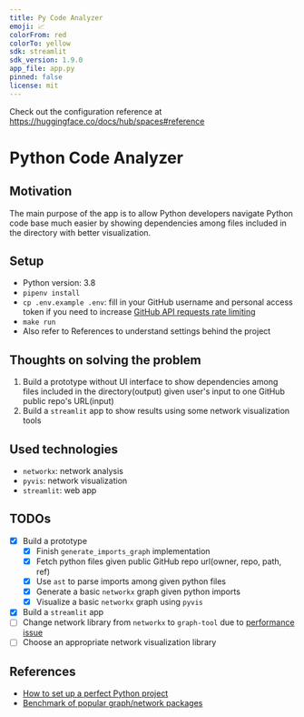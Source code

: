 ```yaml
---
title: Py Code Analyzer
emoji: 📈
colorFrom: red
colorTo: yellow
sdk: streamlit
sdk_version: 1.9.0
app_file: app.py
pinned: false
license: mit
---
```


Check out the configuration reference at https://huggingface.co/docs/hub/spaces#reference

# Python Code Analyzer

## Motivation

The main purpose of the app is to allow Python developers navigate Python code base much easier by showing dependencies
among files included in the directory with better visualization.

## Setup

- Python version: 3.8
- `pipenv install`
- `cp .env.example .env`: fill in your GitHub username and personal access token if you need to increase [GitHub API requests rate limiting](https://docs.github.com/en/rest/overview/resources-in-the-rest-api#rate-limiting)
- `make run`
- Also refer to References to understand settings behind the project

## Thoughts on solving the problem

1. Build a prototype without UI interface to show dependencies among files included in the directory(output) given user's
input to one GitHub public repo's URL(input)
2. Build a `streamlit` app to show results using some network visualization tools

## Used technologies

- `networkx`: network analysis
- `pyvis`: network visualization
- `streamlit`: web app

## TODOs

- [x] Build a prototype
  - [x] Finish `generate_imports_graph` implementation
  - [x] Fetch python files given public GitHub repo url(owner, repo, path, ref)
  - [x] Use `ast` to parse imports among given python files
  - [x] Generate a basic `networkx` graph given python imports
  - [x] Visualize a basic `networkx` graph using `pyvis`
- [x] Build a `streamlit` app
- [ ] Change network library from `networkx` to `graph-tool` due to [performance issue](https://graph-tool.skewed.de/performance)
- [ ] Choose an appropriate network visualization library
## References

- [How to set up a perfect Python project](https://sourcery.ai/blog/python-best-practices/)
- [Benchmark of popular graph/network packages](https://www.timlrx.com/blog/benchmark-of-popular-graph-network-packages)